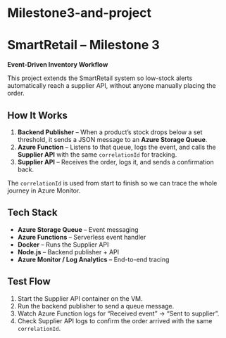 # Milestone3-and-project

# SmartRetail – Milestone 3  
**Event-Driven Inventory Workflow**

This project extends the SmartRetail system so low-stock alerts automatically reach a supplier API, without anyone manually placing the order.

## How It Works
1. **Backend Publisher** – When a product’s stock drops below a set threshold, it sends a JSON message to an **Azure Storage Queue**.  
2. **Azure Function** – Listens to that queue, logs the event, and calls the **Supplier API** with the same `correlationId` for tracking.  
3. **Supplier API** – Receives the order, logs it, and sends a confirmation back.

The `correlationId` is used from start to finish so we can trace the whole journey in Azure Monitor.

## Tech Stack
- **Azure Storage Queue** – Event messaging
- **Azure Functions** – Serverless event handler
- **Docker** – Runs the Supplier API
- **Node.js** – Backend publisher + API
- **Azure Monitor / Log Analytics** – End-to-end tracing

## Test Flow
1. Start the Supplier API container on the VM.  
2. Run the backend publisher to send a queue message.  
3. Watch Azure Function logs for “Received event” → “Sent to supplier”.  
4. Check Supplier API logs to confirm the order arrived with the same `correlationId`.
